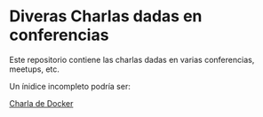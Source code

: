 
# Diveras Charlas dadas en conferencias

Este repositorio contiene las charlas dadas en varias conferencias, meetups, etc.

Un ínidice incompleto podría ser:

[Charla de Docker](/talks/tree/master/Docker)
